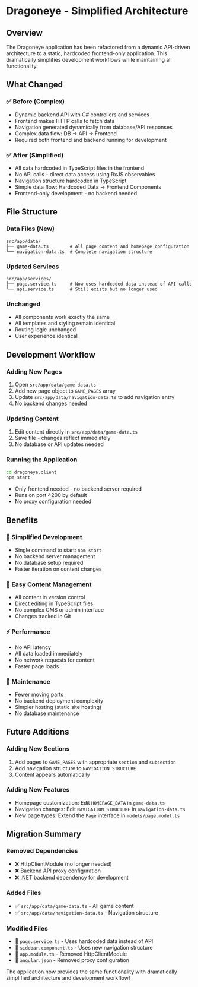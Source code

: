 # Dragoneye - Simplified Architecture

## Overview
The Dragoneye application has been refactored from a dynamic API-driven architecture to a static, hardcoded frontend-only application. This dramatically simplifies development workflows while maintaining all functionality.

## What Changed

### ✅ **Before (Complex)**
- Dynamic backend API with C# controllers and services
- Frontend makes HTTP calls to fetch data
- Navigation generated dynamically from database/API responses
- Complex data flow: DB → API → Frontend
- Required both frontend and backend running for development

### ✅ **After (Simplified)**
- All data hardcoded in TypeScript files in the frontend
- No API calls - direct data access using RxJS observables
- Navigation structure hardcoded in TypeScript
- Simple data flow: Hardcoded Data → Frontend Components
- Frontend-only development - no backend needed

## File Structure

### **Data Files (New)**
```
src/app/data/
├── game-data.ts        # All page content and homepage configuration
└── navigation-data.ts  # Complete navigation structure
```

### **Updated Services**
```
src/app/services/
├── page.service.ts     # Now uses hardcoded data instead of API calls
└── api.service.ts      # Still exists but no longer used
```

### **Unchanged**
- All components work exactly the same
- All templates and styling remain identical
- Routing logic unchanged
- User experience identical

## Development Workflow

### **Adding New Pages**
1. Open `src/app/data/game-data.ts`
2. Add new page object to `GAME_PAGES` array
3. Update `src/app/data/navigation-data.ts` to add navigation entry
4. No backend changes needed

### **Updating Content**
1. Edit content directly in `src/app/data/game-data.ts`
2. Save file - changes reflect immediately
3. No database or API updates needed

### **Running the Application**
```bash
cd dragoneye.client
npm start
```
- Only frontend needed - no backend server required
- Runs on port 4200 by default
- No proxy configuration needed

## Benefits

### **🚀 Simplified Development**
- Single command to start: `npm start`
- No backend server management
- No database setup required
- Faster iteration on content changes

### **📝 Easy Content Management**
- All content in version control
- Direct editing in TypeScript files
- No complex CMS or admin interface
- Changes tracked in Git

### **⚡ Performance**
- No API latency
- All data loaded immediately
- No network requests for content
- Faster page loads

### **🔧 Maintenance**
- Fewer moving parts
- No backend deployment complexity
- Simpler hosting (static site hosting)
- No database maintenance

## Future Additions

### **Adding New Sections**
1. Add pages to `GAME_PAGES` with appropriate `section` and `subsection`
2. Add navigation structure to `NAVIGATION_STRUCTURE`
3. Content appears automatically

### **Adding New Features**
- Homepage customization: Edit `HOMEPAGE_DATA` in `game-data.ts`
- Navigation changes: Edit `NAVIGATION_STRUCTURE` in `navigation-data.ts`
- New page types: Extend the `Page` interface in `models/page.model.ts`

## Migration Summary

### **Removed Dependencies**
- ❌ HttpClientModule (no longer needed)
- ❌ Backend API proxy configuration
- ❌ .NET backend dependency for development

### **Added Files**
- ✅ `src/app/data/game-data.ts` - All game content
- ✅ `src/app/data/navigation-data.ts` - Navigation structure

### **Modified Files**
- 🔄 `page.service.ts` - Uses hardcoded data instead of API
- 🔄 `sidebar.component.ts` - Uses new navigation structure
- 🔄 `app.module.ts` - Removed HttpClientModule
- 🔄 `angular.json` - Removed proxy configuration

The application now provides the same functionality with dramatically simplified architecture and development workflow!